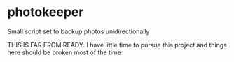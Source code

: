 photokeeper
===========

Small script set to backup photos unidirectionally

THIS IS FAR FROM READY. I have little time to pursue this project and things here should be broken most of the time
